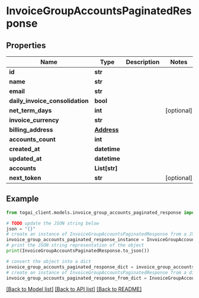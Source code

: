 # InvoiceGroupAccountsPaginatedResponse


## Properties

Name | Type | Description | Notes
------------ | ------------- | ------------- | -------------
**id** | **str** |  | 
**name** | **str** |  | 
**email** | **str** |  | 
**daily_invoice_consolidation** | **bool** |  | 
**net_term_days** | **int** |  | [optional] 
**invoice_currency** | **str** |  | 
**billing_address** | [**Address**](Address.md) |  | 
**accounts_count** | **int** |  | 
**created_at** | **datetime** |  | 
**updated_at** | **datetime** |  | 
**accounts** | **List[str]** |  | 
**next_token** | **str** |  | [optional] 

## Example

```python
from togai_client.models.invoice_group_accounts_paginated_response import InvoiceGroupAccountsPaginatedResponse

# TODO update the JSON string below
json = "{}"
# create an instance of InvoiceGroupAccountsPaginatedResponse from a JSON string
invoice_group_accounts_paginated_response_instance = InvoiceGroupAccountsPaginatedResponse.from_json(json)
# print the JSON string representation of the object
print(InvoiceGroupAccountsPaginatedResponse.to_json())

# convert the object into a dict
invoice_group_accounts_paginated_response_dict = invoice_group_accounts_paginated_response_instance.to_dict()
# create an instance of InvoiceGroupAccountsPaginatedResponse from a dict
invoice_group_accounts_paginated_response_from_dict = InvoiceGroupAccountsPaginatedResponse.from_dict(invoice_group_accounts_paginated_response_dict)
```
[[Back to Model list]](../README.md#documentation-for-models) [[Back to API list]](../README.md#documentation-for-api-endpoints) [[Back to README]](../README.md)


